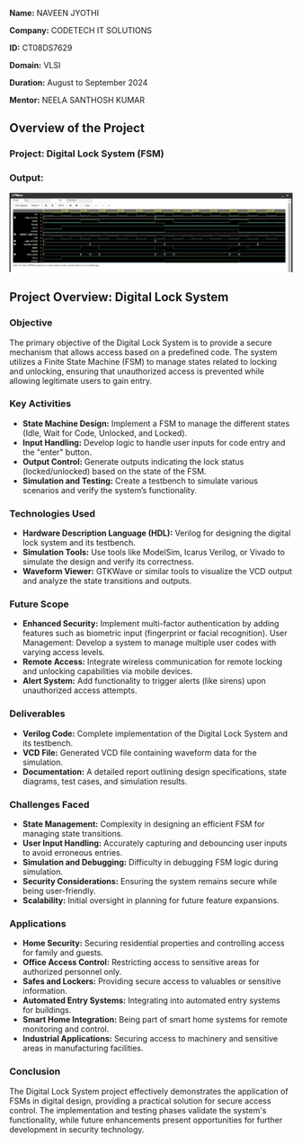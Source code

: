**Name:** NAVEEN JYOTHI

**Company:** CODETECH IT SOLUTIONS

**ID:** CT08DS7629

**Domain:** VLSI

**Duration:** August to September 2024

**Mentor:** NEELA SANTHOSH KUMAR 



## Overview of the Project

### Project: Digital Lock System (FSM)

### Output: 

![digital lock system](https://github.com/Naveen970-14/CODTECH--Task-2/blob/main/Digital%20Lock%20output.jpeg?raw=true)

## Project Overview: Digital Lock System

### Objective

The primary objective of the Digital Lock System is to provide a secure mechanism that allows access based on a predefined code. The system utilizes a Finite State Machine (FSM) to manage states related to locking and unlocking, ensuring that unauthorized access is prevented while allowing legitimate users to gain entry.

### Key Activities

- **State Machine Design:** Implement a FSM to manage the different states (Idle, Wait for Code, Unlocked, and Locked).
- **Input Handling:** Develop logic to handle user inputs for code entry and the "enter" button.
- **Output Control:** Generate outputs indicating the lock status (locked/unlocked) based on the state of the FSM.
- **Simulation and Testing:** Create a testbench to simulate various scenarios and verify the system’s functionality.

  
### Technologies Used

- **Hardware Description Language (HDL):** Verilog for designing the digital lock system and its testbench.
- **Simulation Tools:** Use tools like ModelSim, Icarus Verilog, or Vivado to simulate the design and verify its correctness.
- **Waveform Viewer:** GTKWave or similar tools to visualize the VCD output and analyze the state transitions and outputs.

  
### Future Scope

- **Enhanced Security:** Implement multi-factor authentication by adding features such as biometric input (fingerprint or facial recognition).
User Management: Develop a system to manage multiple user codes with varying access levels.
- **Remote Access:** Integrate wireless communication for remote locking and unlocking capabilities via mobile devices.
- **Alert System:** Add functionality to trigger alerts (like sirens) upon unauthorized access attempts.
  
### Deliverables

- **Verilog Code:** Complete implementation of the Digital Lock System and its testbench.
- **VCD File:** Generated VCD file containing waveform data for the simulation.
- **Documentation:** A detailed report outlining design specifications, state diagrams, test cases, and simulation results.

### Challenges Faced

- **State Management:** Complexity in designing an efficient FSM for managing state transitions.
- **User Input Handling:** Accurately capturing and debouncing user inputs to avoid erroneous entries.
- **Simulation and Debugging:** Difficulty in debugging FSM logic during simulation.
- **Security Considerations:** Ensuring the system remains secure while being user-friendly.
- **Scalability:** Initial oversight in planning for future feature expansions.
  
### Applications

- **Home Security:** Securing residential properties and controlling access for family and guests.
- **Office Access Control:** Restricting access to sensitive areas for authorized personnel only.
- **Safes and Lockers:** Providing secure access to valuables or sensitive information.
- **Automated Entry Systems:** Integrating into automated entry systems for buildings.
- **Smart Home Integration:** Being part of smart home systems for remote monitoring and control.
- **Industrial Applications:** Securing access to machinery and sensitive areas in manufacturing facilities.

### Conclusion
The Digital Lock System project effectively demonstrates the application of FSMs in digital design, providing a practical solution for secure access control. The implementation and testing phases validate the system's functionality, while future enhancements present opportunities for further development in security technology.
